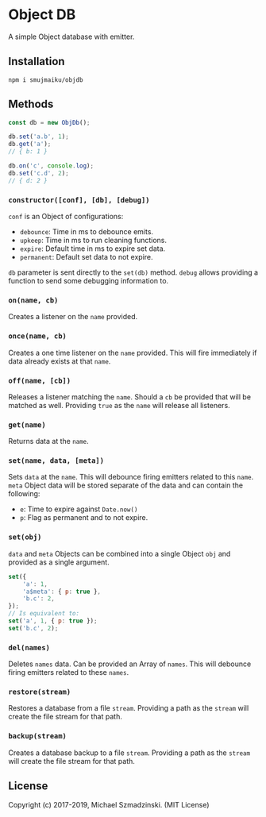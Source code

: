 # Object DB

A simple Object database with emitter.

## Installation

`npm i smujmaiku/objdb`

## Methods

```js
const db = new ObjDb();

db.set('a.b', 1);
db.get('a');
// { b: 1 }

db.on('c', console.log);
db.set('c.d', 2);
// { d: 2 }
```

### `constructor([conf], [db], [debug])`

`conf` is an Object of configurations:

* `debounce`: Time in ms to debounce emits.
* `upkeep`: Time in ms to run cleaning functions.
* `expire`: Default time in ms to expire set data.
* `permanent`: Default set data to not expire.

`db` parameter is sent directly to the `set(db)` method.
`debug` allows providing a function to send some debugging information to.

### `on(name, cb)`

Creates a listener on the `name` provided.

### `once(name, cb)`

Creates a one time listener on the `name` provided.
This will fire immediately if data already exists at that `name`.

### `off(name, [cb])`

Releases a listener matching the `name`.
Should a `cb` be provided that will be matched as well.
Providing `true` as the `name` will release all listeners.

### `get(name)`

Returns data at the `name`.

### `set(name, data, [meta])`

Sets `data` at the `name`.
This will debounce firing emitters related to this `name`.
`meta` Object data will be stored separate of the data and can contain the following:

* `e`: Time to expire against `Date.now()`
* `p`: Flag as permanent and to not expire.

### `set(obj)`

`data` and `meta` Objects can be combined into a single Object `obj` and provided as a single argument.

```js
set({
	'a': 1,
	'a$meta': { p: true },
	'b.c': 2,
});
// Is equivalent to:
set('a', 1, { p: true });
set('b.c', 2);
```

### `del(names)`

Deletes `names` data.
Can be provided an Array of `names`.
This will debounce firing emitters related to these `names`.

### `restore(stream)`

Restores a database from a file `stream`.
Providing a path as the `stream` will create the file stream for that path.

### `backup(stream)`

Creates a database backup to a file `stream`.
Providing a path as the `stream` will create the file stream for that path.

## License

Copyright (c) 2017-2019, Michael Szmadzinski. (MIT License)
